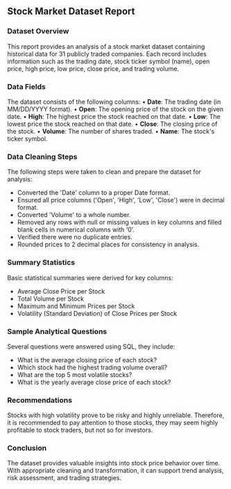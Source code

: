 ## Stock Market Dataset Report

### Dataset Overview
This report provides an analysis of a stock market dataset containing historical data for 31 publicly traded companies. Each record includes information such as the trading date, stock ticker symbol (name), open price, high price, low price, close price, and trading volume.

### Data Fields
The dataset consists of the following columns:
•	**Date**: The trading date (in MM/DD/YYYY format).
•	**Open**: The opening price of the stock on the given date.
•	**High**: The highest price the stock reached on that date.
•	**Low**: The lowest price the stock reached on that date.
•	**Close**: The closing price of the stock.
•	**Volume**: The number of shares traded.
•	**Name**: The stock's ticker symbol.

### Data Cleaning Steps
The following steps were taken to clean and prepare the dataset for analysis:
-	Converted the 'Date' column to a proper Date format.
-	Ensured all price columns ('Open', 'High', 'Low', 'Close') were in decimal format.
-	Converted 'Volume' to a whole number.
-	Removed any rows with null or missing values in key columns and filled blank cells in numerical columns with ‘0’.
-	Verified there were no duplicate entries.
-	Rounded prices to 2 decimal places for consistency in analysis.

### Summary Statistics
Basic statistical summaries were derived for key columns:
-	Average Close Price per Stock
-	Total Volume per Stock
-	Maximum and Minimum Prices per Stock
-	Volatility (Standard Deviation) of Close Prices per Stock

### Sample Analytical Questions
Several questions were answered using SQL, they include:
-	What is the average closing price of each stock?
-	Which stock had the highest trading volume overall?
-	What are the top 5 most volatile stocks?
-	What is the yearly average close price of each stock?

### Recommendations
Stocks with high volatility prove to be risky and highly unreliable. Therefore, it is recommended to pay attention to those stocks, they may seem highly profitable to stock traders, but not so for investors. 

### Conclusion
The dataset provides valuable insights into stock price behavior over time. With appropriate cleaning and transformation, it can support trend analysis, risk assessment, and trading strategies. 

